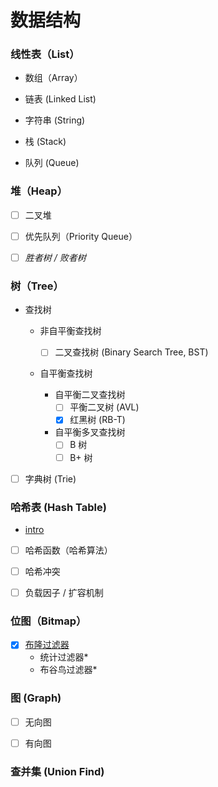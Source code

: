 # 数据结构

### 线性表（List）

- 数组（Array）

- 链表 (Linked List)

- 字符串 (String)

- 栈 (Stack)

- 队列 (Queue)


### 堆（Heap）

- [ ] 二叉堆

- [ ] 优先队列（Priority Queue）

- [ ] *胜者树 / 败者树*


### 树（Tree）

- 查找树

    - 非自平衡查找树

        - [ ] 二叉查找树 (Binary Search Tree, BST)

    - 自平衡查找树

        - 自平衡二叉查找树
            - [ ] 平衡二叉树 (AVL)
            - [x] 红黑树 (RB-T)

        - 自平衡多叉查找树
            - [ ] B 树
            - [ ] B+ 树

- [ ] 字典树 (Trie)


### 哈希表 (Hash Table)
- [intro](/docs/data-structure/hashtable/README.md)
- [ ] 哈希函数（哈希算法）
- [ ] 哈希冲突
- [ ] 负载因子 / 扩容机制


### 位图（Bitmap）

- [x] [布隆过滤器](./bitmap/bloom-filter.md)
    - 统计过滤器*
    - 布谷鸟过滤器*


### 图 (Graph)

- [ ] 无向图

- [ ] 有向图


### 查并集 (Union Find)

